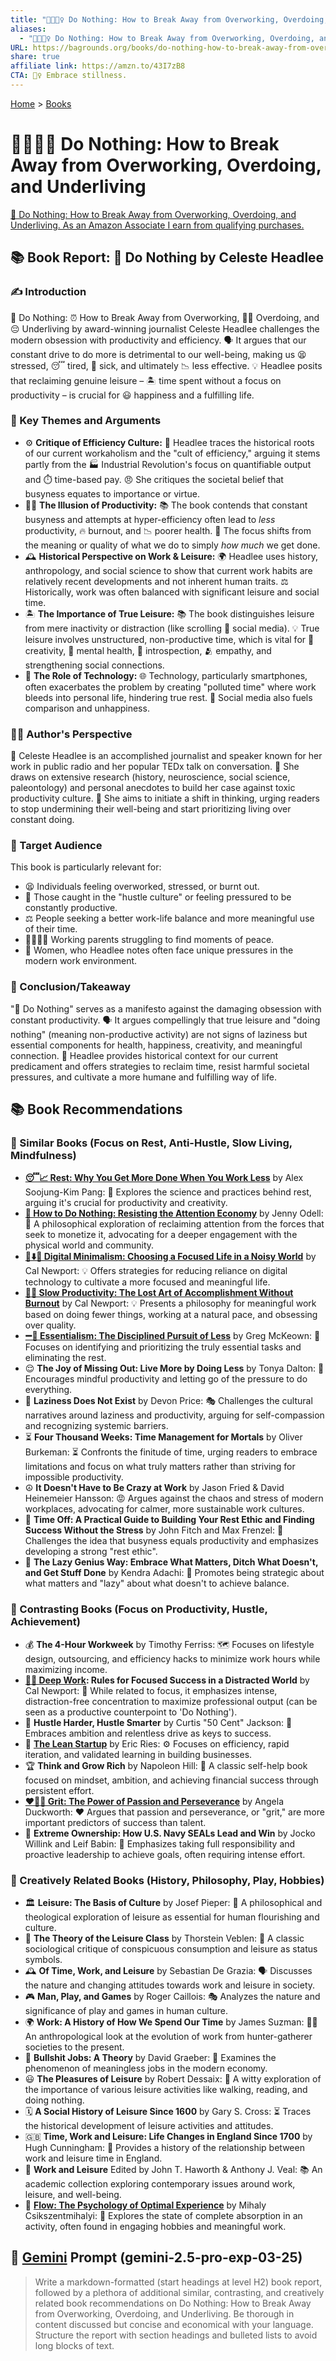 ```yaml
---
title: "🌴🧘🏼‍♀️ Do Nothing: How to Break Away from Overworking, Overdoing, and Underliving"
aliases:
  - "🌴🧘🏼‍♀️ Do Nothing: How to Break Away from Overworking, Overdoing, and Underliving"
URL: https://bagrounds.org/books/do-nothing-how-to-break-away-from-overworking-overdoing-and-underliving
share: true
affiliate link: https://amzn.to/43I7zB8
CTA: 🧘‍♀️ Embrace stillness.
---
```

[Home](../index.md) > [Books](./index.md)  
# 🌴🧘🏼‍♀️ Do Nothing: How to Break Away from Overworking, Overdoing, and Underliving  
[🛒 Do Nothing: How to Break Away from Overworking, Overdoing, and Underliving. As an Amazon Associate I earn from qualifying purchases.](https://amzn.to/43I7zB8)  
  
## 📚 Book Report: 🧘 Do Nothing by Celeste Headlee  
  
### ✍️ Introduction  
🧘 Do Nothing: ⏰ How to Break Away from Overworking, 😵‍💫 Overdoing, and 😔 Underliving by award-winning journalist Celeste Headlee challenges the modern obsession with productivity and efficiency. 🗣️ It argues that our constant drive to do more is detrimental to our well-being, making us 😫 stressed, 😴 tired, 🤕 sick, and ultimately 📉 less effective. 💡 Headlee posits that reclaiming genuine leisure – 🏝️ time spent without a focus on productivity – is crucial for 😃 happiness and a fulfilling life.  
  
### 🔑 Key Themes and Arguments  
* ⚙️ **Critique of Efficiency Culture:** 📜 Headlee traces the historical roots of our current workaholism and the "cult of efficiency," arguing it stems partly from the 🏭 Industrial Revolution's focus on quantifiable output and ⏱️ time-based pay. 😠 She critiques the societal belief that busyness equates to importance or virtue.  
* 😵‍💫 **The Illusion of Productivity:** 📚 The book contends that constant busyness and attempts at hyper-efficiency often lead to *less* productivity, 🔥 burnout, and 📉 poorer health. 🎯 The focus shifts from the meaning or quality of what we do to simply *how much* we get done.  
* 🕰️ **Historical Perspective on Work & Leisure:** 🌍 Headlee uses history, anthropology, and social science to show that current work habits are relatively recent developments and not inherent human traits. ⚖️ Historically, work was often balanced with significant leisure and social time.  
* 🏝️ **The Importance of True Leisure:** 📚 The book distinguishes leisure from mere inactivity or distraction (like scrolling 📱 social media). 💡 True leisure involves unstructured, non-productive time, which is vital for 🎨 creativity, 🧠 mental health, 🤔 introspection, 🫂 empathy, and strengthening social connections.  
* 📱 **The Role of Technology:** 🌐 Technology, particularly smartphones, often exacerbates the problem by creating "polluted time" where work bleeds into personal life, hindering true rest. 🤳 Social media also fuels comparison and unhappiness.  
  
### 👩‍💼 Author's Perspective  
🎤 Celeste Headlee is an accomplished journalist and speaker known for her work in public radio and her popular TEDx talk on conversation. 🔬 She draws on extensive research (history, neuroscience, social science, paleontology) and personal anecdotes to build her case against toxic productivity culture. 🚀 She aims to initiate a shift in thinking, urging readers to stop undermining their well-being and start prioritizing living over constant doing.  
  
### 🎯 Target Audience  
This book is particularly relevant for:  
* 😫 Individuals feeling overworked, stressed, or burnt out.  
* 🏃 Those caught in the "hustle culture" or feeling pressured to be constantly productive.  
* ⚖️ People seeking a better work-life balance and more meaningful use of their time.  
* 👨‍👩‍👧‍👦 Working parents struggling to find moments of peace.  
* 👩 Women, who Headlee notes often face unique pressures in the modern work environment.  
  
### 🏁 Conclusion/Takeaway  
"🧘 Do Nothing" serves as a manifesto against the damaging obsession with constant productivity. 🗣️ It argues compellingly that true leisure and "doing nothing" (meaning non-productive activity) are not signs of laziness but essential components for health, happiness, creativity, and meaningful connection. 📜 Headlee provides historical context for our current predicament and offers strategies to reclaim time, resist harmful societal pressures, and cultivate a more humane and fulfilling way of life.  
  
## 📚 Book Recommendations  
### 🧘 Similar Books (Focus on Rest, Anti-Hustle, Slow Living, Mindfulness)  
* **[😴📈 Rest: Why You Get More Done When You Work Less](./rest-why-you-get-more-done-when-you-work-less.md)** by Alex Soojung-Kim Pang: 🔬 Explores the science and practices behind rest, arguing it's crucial for productivity and creativity.  
* **[📵 How to Do Nothing: Resisting the Attention Economy](./how-to-do-nothing-resisting-the-attention-economy.md)** by Jenny Odell: 🧠 A philosophical exploration of reclaiming attention from the forces that seek to monetize it, advocating for a deeper engagement with the physical world and community.  
* **[📱⬇️🧘 Digital Minimalism: Choosing a Focused Life in a Noisy World](./digital-minimalism-choosing-a-focused-life-in-a-noisy-world.md)** by Cal Newport: 💡 Offers strategies for reducing reliance on digital technology to cultivate a more focused and meaningful life.  
* **[🐌🎯 Slow Productivity: The Lost Art of Accomplishment Without Burnout](./slow-productivity-the-lost-art-of-accomplishment-without-burnout.md)** by Cal Newport: 💡 Presents a philosophy for meaningful work based on doing fewer things, working at a natural pace, and obsessing over quality.  
* **[➖💯 Essentialism: The Disciplined Pursuit of Less](./essentialism-the-disciplined-pursuit-of-less.md)** by Greg McKeown: 🎯 Focuses on identifying and prioritizing the truly essential tasks and eliminating the rest.  
* 😌 **The Joy of Missing Out: Live More by Doing Less** by Tonya Dalton: 🚀 Encourages mindful productivity and letting go of the pressure to do everything.  
* 🚫 **Laziness Does Not Exist** by Devon Price: 🎭 Challenges the cultural narratives around laziness and productivity, arguing for self-compassion and recognizing systemic barriers.  
* ⏳ **Four Thousand Weeks: Time Management for Mortals** by Oliver Burkeman: ⏳ Confronts the finitude of time, urging readers to embrace limitations and focus on what truly matters rather than striving for impossible productivity.  
* ☮️ **It Doesn't Have to Be Crazy at Work** by Jason Fried & David Heinemeier Hansson: 😡 Argues against the chaos and stress of modern workplaces, advocating for calmer, more sustainable work cultures.  
* 🧘 **Time Off: A Practical Guide to Building Your Rest Ethic and Finding Success Without the Stress** by John Fitch and Max Frenzel: 💪 Challenges the idea that busyness equals productivity and emphasizes developing a strong "rest ethic".  
* 🎯 **The Lazy Genius Way: Embrace What Matters, Ditch What Doesn't, and Get Stuff Done** by Kendra Adachi: 🧠 Promotes being strategic about what matters and "lazy" about what doesn't to achieve balance.  
  
### 🚀 Contrasting Books (Focus on Productivity, Hustle, Achievement)  
* 💰 **The 4-Hour Workweek** by Timothy Ferriss: 🗺️ Focuses on lifestyle design, outsourcing, and efficiency hacks to minimize work hours while maximizing income.  
* **[🤿💼 Deep Work](./deep-work.md): Rules for Focused Success in a Distracted World** by Cal Newport: 🎯 While related to focus, it emphasizes intense, distraction-free concentration to maximize professional output (can be seen as a productive counterpoint to 'Do Nothing').  
* 💪 **Hustle Harder, Hustle Smarter** by Curtis "50 Cent" Jackson: 🚀 Embraces ambition and relentless drive as keys to success.  
* 🏃 **[The Lean Startup](./the-lean-startup.md)** by Eric Ries: ⚙️ Focuses on efficiency, rapid iteration, and validated learning in building businesses.  
* 🏆 **Think and Grow Rich** by Napoleon Hill: 👑 A classic self-help book focused on mindset, ambition, and achieving financial success through persistent effort.  
* **[❤️‍🔥💪 Grit: The Power of Passion and Perseverance](./grit-the-power-of-passion-and-perseverance.md)** by Angela Duckworth: ❤️ Argues that passion and perseverance, or "grit," are more important predictors of success than talent.  
* 🥇 **Extreme Ownership: How U.S. Navy SEALs Lead and Win** by Jocko Willink and Leif Babin: 🤝 Emphasizes taking full responsibility and proactive leadership to achieve goals, often requiring intense effort.  
  
### 🎨 Creatively Related Books (History, Philosophy, Play, Hobbies)  
* 🏛️ **Leisure: The Basis of Culture** by Josef Pieper: 🧠 A philosophical and theological exploration of leisure as essential for human flourishing and culture.  
* 🧐 **The Theory of the Leisure Class** by Thorstein Veblen: 📜 A classic sociological critique of conspicuous consumption and leisure as status symbols.  
* 🕰️ **Of Time, Work, and Leisure** by Sebastian De Grazia: 🗣️ Discusses the nature and changing attitudes towards work and leisure in society.  
* 🎮 **Man, Play, and Games** by Roger Caillois: 🎭 Analyzes the nature and significance of play and games in human culture.  
* 🌍 **Work: A History of How We Spend Our Time** by James Suzman: 🧑‍🌾 An anthropological look at the evolution of work from hunter-gatherer societies to the present.  
* 💩 **Bullshit Jobs: A Theory** by David Graeber: 🧐 Examines the phenomenon of meaningless jobs in the modern economy.  
* 😃 **The Pleasures of Leisure** by Robert Dessaix: 🍷 A witty exploration of the importance of various leisure activities like walking, reading, and doing nothing.  
* 🗓️ **A Social History of Leisure Since 1600** by Gary S. Cross: ⏳ Traces the historical development of leisure activities and attitudes.  
* 🇬🇧 **Time, Work and Leisure: Life Changes in England Since 1700** by Hugh Cunningham: 📜 Provides a history of the relationship between work and leisure time in England.  
* 🤝 **Work and Leisure** Edited by John T. Haworth & Anthony J. Veal: 📚 An academic collection exploring contemporary issues around work, leisure, and well-being.  
* 🌊 **[Flow: The Psychology of Optimal Experience](./flow-the-psychology-of-optimal-experience.md)** by Mihaly Csikszentmihalyi: 🧘 Explores the state of complete absorption in an activity, often found in engaging hobbies and meaningful work.  
  
## 💬 [Gemini](../software/gemini.md) Prompt (gemini-2.5-pro-exp-03-25)  
> Write a markdown-formatted (start headings at level H2) book report, followed by a plethora of additional similar, contrasting, and creatively related book recommendations on Do Nothing: How to Break Away from Overworking, Overdoing, and Underliving. Be thorough in content discussed but concise and economical with your language. Structure the report with section headings and bulleted lists to avoid long blocks of text.